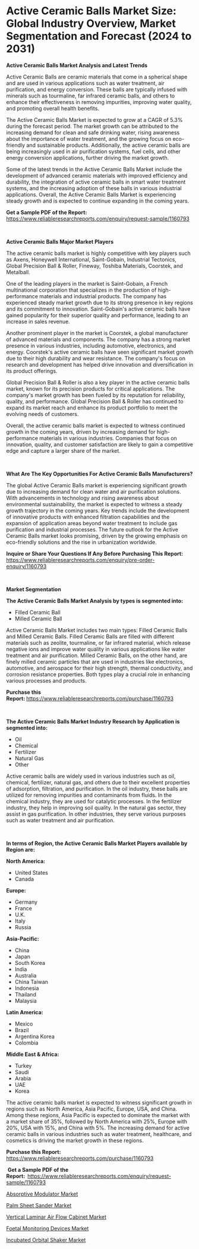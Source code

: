 <p><h1>Active Ceramic Balls Market Size: Global Industry Overview, Market Segmentation and Forecast (2024 to 2031)</h1></p><p><strong>Active Ceramic Balls Market Analysis and Latest Trends</strong></p>
<p><p>Active Ceramic Balls are ceramic materials that come in a spherical shape and are used in various applications such as water treatment, air purification, and energy conversion. These balls are typically infused with minerals such as tourmaline, far infrared ceramic balls, and others to enhance their effectiveness in removing impurities, improving water quality, and promoting overall health benefits.</p><p>The Active Ceramic Balls Market is expected to grow at a CAGR of 5.3% during the forecast period. The market growth can be attributed to the increasing demand for clean and safe drinking water, rising awareness about the importance of water treatment, and the growing focus on eco-friendly and sustainable products. Additionally, the active ceramic balls are being increasingly used in air purification systems, fuel cells, and other energy conversion applications, further driving the market growth.</p><p>Some of the latest trends in the Active Ceramic Balls Market include the development of advanced ceramic materials with improved efficiency and durability, the integration of active ceramic balls in smart water treatment systems, and the increasing adoption of these balls in various industrial applications. Overall, the Active Ceramic Balls Market is experiencing steady growth and is expected to continue expanding in the coming years.</p></p>
<p><strong>Get a Sample PDF of the Report:&nbsp;</strong> <a href="https://www.reliableresearchreports.com/enquiry/request-sample/1160793">https://www.reliableresearchreports.com/enquiry/request-sample/1160793</a></p>
<p>&nbsp;</p>
<p><strong>Active Ceramic Balls Major Market Players</strong></p>
<p><p>The active ceramic balls market is highly competitive with key players such as Axens, Honeywell International, Saint-Gobain, Industrial Tectonics, Global Precision Ball & Roller, Fineway, Toshiba Materials, Coorstek, and Metalball.</p><p>One of the leading players in the market is Saint-Gobain, a French multinational corporation that specializes in the production of high-performance materials and industrial products. The company has experienced steady market growth due to its strong presence in key regions and its commitment to innovation. Saint-Gobain's active ceramic balls have gained popularity for their superior quality and performance, leading to an increase in sales revenue.</p><p>Another prominent player in the market is Coorstek, a global manufacturer of advanced materials and components. The company has a strong market presence in various industries, including automotive, electronics, and energy. Coorstek's active ceramic balls have seen significant market growth due to their high durability and wear resistance. The company's focus on research and development has helped drive innovation and diversification in its product offerings.</p><p>Global Precision Ball & Roller is also a key player in the active ceramic balls market, known for its precision products for critical applications. The company's market growth has been fueled by its reputation for reliability, quality, and performance. Global Precision Ball & Roller has continued to expand its market reach and enhance its product portfolio to meet the evolving needs of customers.</p><p>Overall, the active ceramic balls market is expected to witness continued growth in the coming years, driven by increasing demand for high-performance materials in various industries. Companies that focus on innovation, quality, and customer satisfaction are likely to gain a competitive edge and capture a larger share of the market.</p></p>
<p>&nbsp;</p>
<p><strong>What Are The Key Opportunities For Active Ceramic Balls Manufacturers?</strong></p>
<p><p>The global Active Ceramic Balls market is experiencing significant growth due to increasing demand for clean water and air purification solutions. With advancements in technology and rising awareness about environmental sustainability, the market is expected to witness a steady growth trajectory in the coming years. Key trends include the development of innovative products with enhanced filtration capabilities and the expansion of application areas beyond water treatment to include gas purification and industrial processes. The future outlook for the Active Ceramic Balls market looks promising, driven by the growing emphasis on eco-friendly solutions and the rise in urbanization worldwide.</p></p>
<p><strong>Inquire or Share Your Questions If Any Before Purchasing This Report:</strong> <a href="https://www.reliableresearchreports.com/enquiry/pre-order-enquiry/1160793">https://www.reliableresearchreports.com/enquiry/pre-order-enquiry/1160793</a></p>
<p>&nbsp;</p>
<p><strong>Market Segmentation</strong></p>
<p><strong>The Active Ceramic Balls Market Analysis by types is segmented into:</strong></p>
<p><ul><li>Filled Ceramic Ball</li><li>Milled Ceramic Ball</li></ul></p>
<p><p>Active Ceramic Balls Market includes two main types: Filled Ceramic Balls and Milled Ceramic Balls. Filled Ceramic Balls are filled with different materials such as zeolite, tourmaline, or far infrared material, which release negative ions and improve water quality in various applications like water treatment and air purification. Milled Ceramic Balls, on the other hand, are finely milled ceramic particles that are used in industries like electronics, automotive, and aerospace for their high strength, thermal conductivity, and corrosion resistance properties. Both types play a crucial role in enhancing various processes and products.</p></p>
<p><strong>Purchase this Report:&nbsp;</strong><a href="https://www.reliableresearchreports.com/purchase/1160793">https://www.reliableresearchreports.com/purchase/1160793</a></p>
<p>&nbsp;</p>
<p><strong>The Active Ceramic Balls Market Industry Research by Application is segmented into:</strong></p>
<p><ul><li>Oil</li><li>Chemical</li><li>Fertilizer</li><li>Natural Gas</li><li>Other</li></ul></p>
<p><p>Active ceramic balls are widely used in various industries such as oil, chemical, fertilizer, natural gas, and others due to their excellent properties of adsorption, filtration, and purification. In the oil industry, these balls are utilized for removing impurities and contaminants from fluids. In the chemical industry, they are used for catalytic processes. In the fertilizer industry, they help in improving soil quality. In the natural gas sector, they assist in gas purification. In other industries, they serve various purposes such as water treatment and air purification.</p></p>
<p>&nbsp;</p>
<p><strong>In terms of Region, the Active Ceramic Balls Market Players available by Region are:</strong></p>
<p>
    <p> <strong> North America: </strong>
        <ul>
            <li>United States</li>
            <li>Canada</li>
        </ul>
        </p> 
    <p> <strong> Europe: </strong>
        <ul>
            <li>Germany</li>
            <li>France</li>
            <li>U.K.</li>
            <li>Italy</li>
            <li>Russia</li>
        </ul>
        </p> 
    <p> <strong> Asia-Pacific: </strong>
        <ul>
            <li>China</li>
            <li>Japan</li>
            <li>South Korea</li>
            <li>India</li>
            <li>Australia</li>
            <li>China Taiwan</li>
            <li>Indonesia</li>
            <li>Thailand</li>
            <li>Malaysia</li>
        </ul>
        </p> 
    <p> <strong> Latin America: </strong>
        <ul>
            <li>Mexico</li>
            <li>Brazil</li>
            <li>Argentina Korea</li>
            <li>Colombia</li>
        </ul>
        </p> 
    <p> <strong> Middle East & Africa: </strong>
        <ul>
            <li>Turkey</li>
            <li>Saudi</li>
            <li>Arabia</li>
            <li>UAE</li>
            <li>Korea</li>
        </ul>
    </p>
    </p>
<p><p>The active ceramic balls market is expected to witness significant growth in regions such as North America, Asia Pacific, Europe, USA, and China. Among these regions, Asia Pacific is expected to dominate the market with a market share of 35%, followed by North America with 25%, Europe with 20%, USA with 15%, and China with 5%. The increasing demand for active ceramic balls in various industries such as water treatment, healthcare, and cosmetics is driving the market growth in these regions.</p></p>
<p><strong>Purchase this Report: </strong><a href="https://www.reliableresearchreports.com/purchase/1160793">https://www.reliableresearchreports.com/purchase/1160793</a></p>
<p>&nbsp;<strong>Get a Sample PDF of the Report:&nbsp;&nbsp;</strong><a href="https://www.reliableresearchreports.com/enquiry/request-sample/1160793">https://www.reliableresearchreports.com/enquiry/request-sample/1160793</a></p>
<p><strong></strong></p>
<p><p><a href="https://github.com/rahu1502/Market-Research-Report-List-2/blob/main/absorptive-modulator-market.md">Absorptive Modulator Market</a></p><p><a href="https://medium.com/@ginawindler1/palm-sheet-sander-market-trends-forecast-and-competitive-analysis-to-2031-ae2c82d0add2">Palm Sheet Sander Market</a></p><p><a href="https://medium.com/@ginawindler1/vertical-laminar-air-flow-cabinet-market-exploring-market-share-market-trends-and-future-growth-fa31969f5e02">Vertical Laminar Air Flow Cabinet Market</a></p><p><a href="https://github.com/elizabethdagraca/Market-Research-Report-List-1/blob/main/foetal-monitoring-devices-market.md">Foetal Monitoring Devices Market</a></p><p><a href="https://medium.com/@ginawindler1/incubated-orbital-shaker-market-competitive-analysis-market-trends-and-forecast-to-2031-f9316d99f4a9">Incubated Orbital Shaker Market</a></p></p>